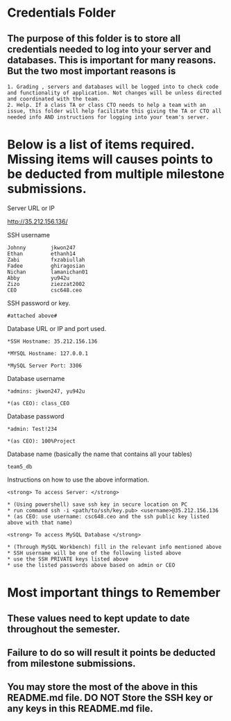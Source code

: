 # Credentials Folder

## The purpose of this folder is to store all credentials needed to log into your server and databases. This is important for many reasons. But the two most important reasons is
    1. Grading , servers and databases will be logged into to check code and functionality of application. Not changes will be unless directed and coordinated with the team.
    2. Help. If a class TA or class CTO needs to help a team with an issue, this folder will help facilitate this giving the TA or CTO all needed info AND instructions for logging into your team's server. 


# Below is a list of items required. Missing items will causes points to be deducted from multiple milestone submissions.

Server URL or IP
   
   http://35.212.156.136/
   
SSH username

    Johnny        jkwon247
    Ethan         ethanh14
    Zabi          fxzabiullah
    Fadee         ghiragosian
    Nichan        lamanichan01
    Abby          yu942u
    Zizo          ziezzat2002
    CEO           csc648.ceo
           
SSH password or key.

    #attached above#
   
Database URL or IP and port used.

    *SSH Hostname: 35.212.156.136

    *MYSQL Hostname: 127.0.0.1

    *MySQL Server Port: 3306

Database username

    *admins: jkwon247, yu942u

    *(as CEO): class_CEO

Database password

    *admin: Test!234

    *(as CEO): 100%Project

Database name (basically the name that contains all your tables)

    team5_db
    
Instructions on how to use the above information.

    <strong> To access Server: </strong>

    * (Using powershell) save ssh key in secure location on PC
    * run command ssh -i <path/to/ssh/key.pub> <username>@35.212.156.136
    * (as CEO: use username: csc648.ceo and the ssh public key listed above with that name)

    <strong> To access MySQL Database </strong>

    * (Through MySQL Workbench) fill in the relevant info mentioned above
    * SSH username will be one of the following listed above
    * use the SSH PRIVATE keys listed above
    * use the listed passwords above based on admin or CEO

# Most important things to Remember
## These values need to kept update to date throughout the semester. <br>
## <strong>Failure to do so will result it points be deducted from milestone submissions.</strong><br>
## You may store the most of the above in this README.md file. DO NOT Store the SSH key or any keys in this README.md file.
